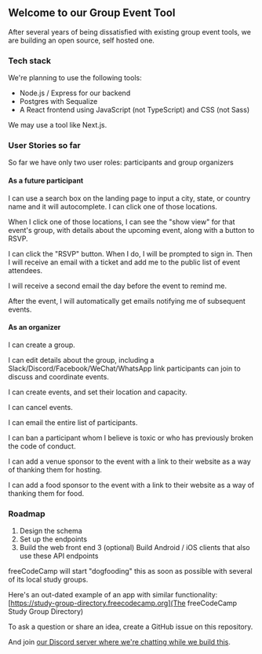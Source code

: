 ## Welcome to our Group Event Tool

After several years of being dissatisfied with existing group event tools, we are building an open source, self hosted one.

### Tech stack

We're planning to use the following tools:

- Node.js / Express for our backend
- Postgres with Sequalize
- A React frontend using JavaScript (not TypeScript) and CSS (not Sass)

We may use a tool like Next.js.

### User Stories so far

So far we have only two user roles: participants and group organizers

#### As a future participant

I can use a search box on the landing page to input a city, state, or country name and it will autocomplete. I can click one of those locations.

When I click one of those locations, I can see the "show view" for that event's group, with details about the upcoming event, along with a button to RSVP.

I can click the "RSVP" button. When I do, I will be prompted to sign in. Then I will receive an email with a ticket and add me to the public list of event attendees.

I will receive a second email the day before the event to remind me.

After the event, I will automatically get emails notifying me of subsequent events.

#### As an organizer

I can create a group.

I can edit details about the group, including a Slack/Discord/Facebook/WeChat/WhatsApp link participants can join to discuss and coordinate events.

I can create events, and set their location and capacity.

I can cancel events.

I can email the entire list of participants.

I can ban a participant whom I believe is toxic or who has previously broken the code of conduct.

I can add a venue sponsor to the event with a link to their website as a way of thanking them for hosting.

I can add a food sponsor to the event with a link to their website as a way of thanking them for food.

### Roadmap

1. Design the schema
2. Set up the endpoints
3. Build the web front end
3 (optional) Build Android / iOS clients that also use these API endpoints

freeCodeCamp will start "dogfooding" this as soon as possible with several of its local study groups.

Here's an out-dated example of an app with similar functionality: [https://study-group-directory.freecodecamp.org](The freeCodeCamp Study Group Directory)

To ask a question or share an idea, create a GitHub issue on this repository.

And join [our Discord server where we're chatting while we build this](https://discord.gg/vbRUYWS).
